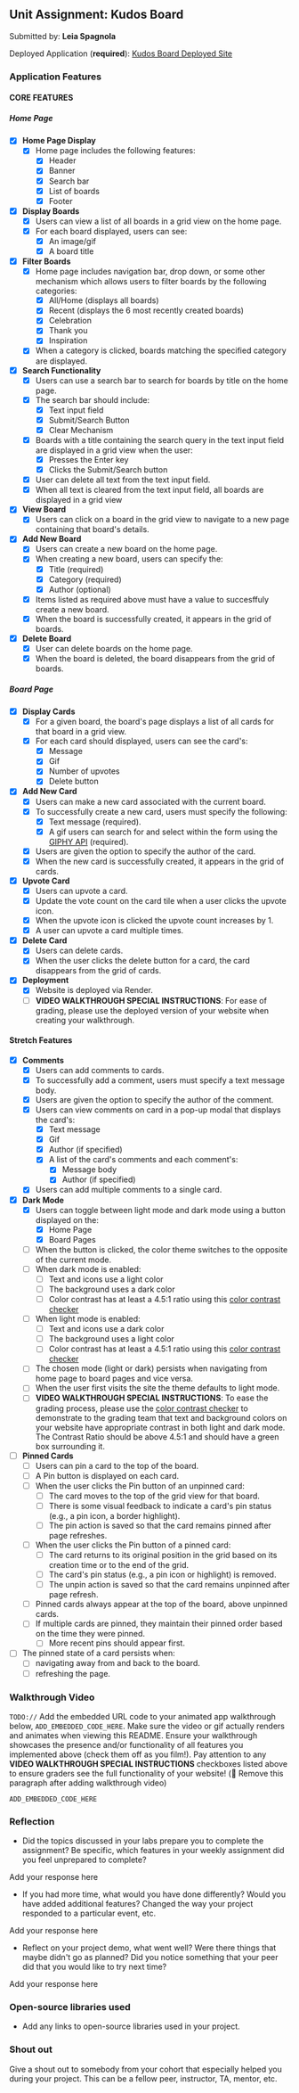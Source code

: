 ## Unit Assignment: Kudos Board

Submitted by: **Leia Spagnola**

Deployed Application (**required**): [Kudos Board Deployed Site](https://kudoboard-site.onrender.com/)

### Application Features

#### CORE FEATURES

##### Home Page

- [x] **Home Page Display**
    - [x] Home page includes the following features:
        - [x] Header
        - [x] Banner
        - [x] Search bar
        - [x] List of boards
        - [x] Footer
- [x] **Display Boards**
    - [x] Users can view a list of all boards in a grid view on the home page.
    - [x] For each board displayed, users can see:
        - [x] An image/gif
        - [x] A board title
- [x] **Filter Boards**
    - [x] Home page includes navigation bar, drop down, or some other mechanism which allows users to filter boards by the following categories:
        - [x] All/Home (displays all boards)
        - [x] Recent (displays the 6 most recently created boards)
        - [x] Celebration
        - [x] Thank you
        - [x] Inspiration
    - [x] When a category is clicked, boards matching the specified category are displayed.
- [x] **Search Functionality**
    - [x] Users can use a search bar to search for boards by title on the home page.
    - [x] The search bar should include:
        - [x] Text input field
        - [x] Submit/Search Button
        - [x] Clear Mechanism
    - [x] Boards with a title containing the search query in the text input field are displayed in a grid view when the user:
        - [x] Presses the Enter key
        - [x] Clicks the Submit/Search button
    - [x] User can delete all text from the text input field.
    - [x] When all text is cleared from the text input field, all boards are displayed in a grid view
- [x] **View Board**
    - [x] Users can click on a board in the grid view to navigate to a new page containing that board's details.
- [x] **Add New Board**
    - [x] Users can create a new board on the home page.
    - [x] When creating a new board, users can specify the:
        - [x] Title (required)
        - [x] Category (required)
        - [x] Author (optional)
    - [x] Items listed as required above must have a value to succesffuly create a new board.
    - [x] When the board is successfully created, it appears in the grid of boards.
- [x] **Delete Board**
    - [x] User can delete boards on the home page.
    - [x] When the board is deleted, the board disappears from the grid of boards.

##### Board Page

- [x] **Display Cards**
    - [x] For a given board, the board's page displays a list of all cards for that board in a grid view.
    - [x] For each card should displayed, users can see the card's:
        - [x] Message
        - [x] Gif
        - [x] Number of upvotes
        - [x] Delete button
- [x] **Add New Card**
    - [x] Users can make a new card associated with the current board.
    - [x] To successfully create a new card, users must specify the following:
        - [x] Text message (required).
        - [x] A gif users can search for and select within the form using the [GIPHY API](https://developers.giphy.com/docs/api/) (required).
    - [x] Users are given the option to specify the author of the card.
    - [x] When the new card is successfully created, it appears in the grid of cards.
- [x] **Upvote Card**
    - [x] Users can upvote a card.
    - [x] Update the vote count on the card tile when a user clicks the upvote icon.
    - [x] When the upvote icon is clicked the upvote count increases by 1.
    - [x] A user can upvote a card multiple times.
- [x] **Delete Card**
    - [x] Users can delete cards.
    - [x] When the user clicks the delete button for a card, the card disappears from the grid of cards.
- [x] **Deployment**
    - [x] Website is deployed via Render.
    - [ ] **VIDEO WALKTHROUGH SPECIAL INSTRUCTIONS**: For ease of grading, please use the deployed version of your website when creating your walkthrough.

#### Stretch Features

- [x] **Comments**
    - [x] Users can add comments to cards.
    - [x] To successfully add a comment, users must specify a text message body.
    - [x] Users are given the option to specify the author of the comment.
    - [x] Users can view comments on card in a pop-up modal that displays the card's:
        - [x] Text message
        - [x] Gif
        - [x] Author (if specified)
        - [x] A list of the card's comments and each comment's:
            - [x] Message body
            - [x] Author (if specified)
    - [x] Users can add multiple comments to a single card.
- [x] **Dark Mode**
    - [x] Users can toggle between light mode and dark mode using a button displayed on the:
        - [x] Home Page
        - [x] Board Pages
    - [ ] When the button is clicked, the color theme switches to the opposite of the current mode.
    - [ ] When dark mode is enabled:
        - [ ] Text and icons use a light color
        - [ ] The background uses a dark color
        - [ ] Color contrast has at least a 4.5:1 ratio using this [color contrast checker](https://webaim.org/resources/contrastchecker/)
    - [ ] When light mode is enabled:
        - [ ] Text and icons use a dark color
        - [ ] The background uses a light color
        - [ ] Color contrast has at least a 4.5:1 ratio using this [color contrast checker](https://webaim.org/resources/contrastchecker/)
    - [ ] The chosen mode (light or dark) persists when navigating from home page to board pages and vice versa.
    - [ ] When the user first visits the site the theme defaults to light mode.
    - [ ] **VIDEO WALKTHROUGH SPECIAL INSTRUCTIONS**: To ease the grading process, please use the [color contrast checker](https://webaim.org/resources/contrastchecker/) to demonstrate to the grading team that text and background colors on your website have appropriate contrast in both light and dark mode. The Contrast Ratio should be above 4.5:1 and should have a green box surrounding it.
- [ ] **Pinned Cards**
    - [ ] Users can pin a card to the top of the board.
    - [ ] A Pin button is displayed on each card.
    - [ ] When the user clicks the Pin button of an unpinned card:
        - [ ] The card moves to the top of the grid view for that board.
        - [ ] There is some visual feedback to indicate a card's pin status (e.g., a pin icon, a border highlight).
        - [ ] The pin action is saved so that the card remains pinned after page refreshes.
    - [ ] When the user clicks the Pin button of a pinned card:
        - [ ] The card returns to its original position in the grid based on its creation time or to the end of the grid.
        - [ ] The card's pin status (e.g., a pin icon or highlight) is removed.
        - [ ] The unpin action is saved so that the card remains unpinned after page refresh.
    - [ ] Pinned cards always appear at the top of the board, above unpinned cards.
    - [ ] If multiple cards are pinned, they maintain their pinned order based on the time they were pinned.
        - [ ] More recent pins should appear first.
- [ ] The pinned state of a card persists when:
    - [ ] navigating away from and back to the board.
    - [ ] refreshing the page.

### Walkthrough Video

`TODO://` Add the embedded URL code to your animated app walkthrough below, `ADD_EMBEDDED_CODE_HERE`. Make sure the video or gif actually renders and animates when viewing this README. Ensure your walkthrough showcases the presence and/or functionality of all features you implemented above (check them off as you film!). Pay attention to any **VIDEO WALKTHROUGH SPECIAL INSTRUCTIONS** checkboxes listed above to ensure graders see the full functionality of your website! (🚫 Remove this paragraph after adding walkthrough video)

`ADD_EMBEDDED_CODE_HERE`

### Reflection

- Did the topics discussed in your labs prepare you to complete the assignment? Be specific, which features in your weekly assignment did you feel unprepared to complete?

Add your response here

- If you had more time, what would you have done differently? Would you have added additional features? Changed the way your project responded to a particular event, etc.

Add your response here

- Reflect on your project demo, what went well? Were there things that maybe didn't go as planned? Did you notice something that your peer did that you would like to try next time?

Add your response here

### Open-source libraries used

- Add any links to open-source libraries used in your project.

### Shout out

Give a shout out to somebody from your cohort that especially helped you during your project. This can be a fellow peer, instructor, TA, mentor, etc.
